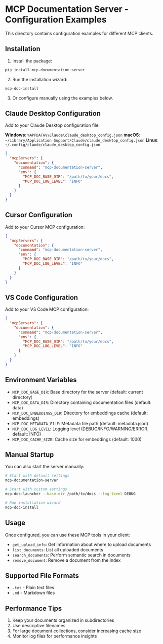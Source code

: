 # MCP Documentation Server - Configuration Examples

This directory contains configuration examples for different MCP clients.

## Installation

1. Install the package:
```bash
pip install mcp-documentation-server
```

2. Run the installation wizard:
```bash
mcp-doc-install
```

3. Or configure manually using the examples below.

## Claude Desktop Configuration

Add to your Claude Desktop configuration file:

**Windows**: `%APPDATA%\Claude\claude_desktop_config.json`
**macOS**: `~/Library/Application Support/Claude/claude_desktop_config.json`
**Linux**: `~/.config/claude/claude_desktop_config.json`

```json
{
  "mcpServers": {
    "documentation": {
      "command": "mcp-documentation-server",
      "env": {
        "MCP_DOC_BASE_DIR": "/path/to/your/docs",
        "MCP_DOC_LOG_LEVEL": "INFO"
      }
    }
  }
}
```

## Cursor Configuration

Add to your Cursor MCP configuration:

```json
{
  "mcpServers": {
    "documentation": {
      "command": "mcp-documentation-server",
      "env": {
        "MCP_DOC_BASE_DIR": "/path/to/your/docs",
        "MCP_DOC_LOG_LEVEL": "INFO"
      }
    }
  }
}
```

## VS Code Configuration

Add to your VS Code MCP configuration:

```json
{
  "mcpServers": {
    "documentation": {
      "command": "mcp-documentation-server",
      "env": {
        "MCP_DOC_BASE_DIR": "/path/to/your/docs",
        "MCP_DOC_LOG_LEVEL": "INFO"
      }
    }
  }
}
```

## Environment Variables

- `MCP_DOC_BASE_DIR`: Base directory for the server (default: current directory)
- `MCP_DOC_DATA_DIR`: Directory containing documentation files (default: data)
- `MCP_DOC_EMBEDDINGS_DIR`: Directory for embeddings cache (default: embeddings)
- `MCP_DOC_METADATA_FILE`: Metadata file path (default: metadata.json)
- `MCP_DOC_LOG_LEVEL`: Logging level (DEBUG/INFO/WARNING/ERROR, default: INFO)
- `MCP_DOC_CACHE_SIZE`: Cache size for embeddings (default: 1000)

## Manual Startup

You can also start the server manually:

```bash
# Start with default settings
mcp-documentation-server

# Start with custom settings
mcp-doc-launcher --base-dir /path/to/docs --log-level DEBUG

# Run installation wizard
mcp-doc-install
```

## Usage

Once configured, you can use these MCP tools in your client:

- `get_upload_info`: Get information about where to upload documents
- `list_documents`: List all uploaded documents
- `search_documents`: Perform semantic search in documents  
- `remove_document`: Remove a document from the index

## Supported File Formats

- `.txt` - Plain text files
- `.md` - Markdown files

## Performance Tips

1. Keep your documents organized in subdirectories
2. Use descriptive filenames
3. For large document collections, consider increasing cache size
4. Monitor log files for performance insights
